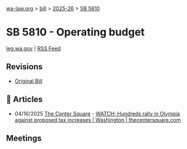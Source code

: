 [wa-law.org](/) > [bill](/bill/) > [2025-26](/bill/2025-26/) > [SB 5810](/bill/2025-26/sb/5810/)

# SB 5810 - Operating budget
[leg.wa.gov](https://app.leg.wa.gov/billsummary?BillNumber=5810&Year=2025&Initiative=false) | [RSS Feed](./rss.xml)

## Revisions
* [Original Bill](1/)

## 📰 Articles
* 04/16/2025 [The Center Square](/org/the_center_square/) - [WATCH: Hundreds rally in Olympia against proposed tax increases | Washington | thecentersquare.com](https://www.thecentersquare.com/washington/article_6db82f88-dee7-4fdc-89d8-e84920438965.html#:~:text=Senate%20Bill%205810)

## Meetings